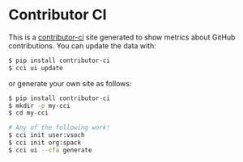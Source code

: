 # Contributor CI

This is a [contributor-ci](https://github.com/vsoch/contributor-ci) site generated to show metrics about GitHub
contributions. You can update the data with:

```bash
$ pip install contributor-ci
$ cci ui update
```

or generate your own site as follows:

```bash
$ pip install contributor-ci
$ mkdir -p my-cci
$ cd my-cci

# Any of the following work!
$ cci init user:vsoch
$ cci init org:spack
$ cci ui --cfa generate
```
